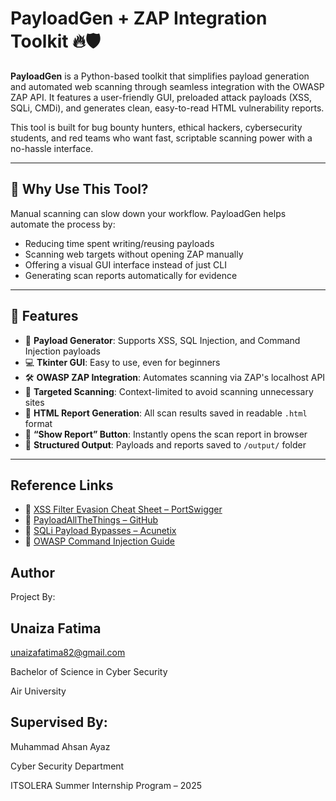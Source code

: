 # PayloadGen + ZAP Integration Toolkit 🔥🛡️

**PayloadGen** is a Python-based toolkit that simplifies payload generation and automated web scanning through seamless integration with the OWASP ZAP API. It features a user-friendly GUI, preloaded attack payloads (XSS, SQLi, CMDi), and generates clean, easy-to-read HTML vulnerability reports.

This tool is built for bug bounty hunters, ethical hackers, cybersecurity students, and red teams who want fast, scriptable scanning power with a no-hassle interface.

---

## 🧠 Why Use This Tool?

Manual scanning can slow down your workflow. PayloadGen helps automate the process by:

- Reducing time spent writing/reusing payloads
- Scanning web targets without opening ZAP manually
- Offering a visual GUI interface instead of just CLI
- Generating scan reports automatically for evidence

---

## 🚀 Features

- 🧠 **Payload Generator**: Supports XSS, SQL Injection, and Command Injection payloads
- 💻 **Tkinter GUI**: Easy to use, even for beginners
- 🛠️ **OWASP ZAP Integration**: Automates scanning via ZAP's localhost API
- 🎯 **Targeted Scanning**: Context-limited to avoid scanning unnecessary sites
- 📄 **HTML Report Generation**: All scan results saved in readable `.html` format
- 🔁 **“Show Report” Button**: Instantly opens the scan report in browser
- 📂 **Structured Output**: Payloads and reports saved to `/output/` folder

---
## Reference Links

- 🔗 [XSS Filter Evasion Cheat Sheet – PortSwigger](https://portswigger.net/web-security/cross-site-scripting/cheat-sheet)
- 🔗 [PayloadAllTheThings – GitHub](https://github.com/swisskyrepo/PayloadsAllTheThings)
- 🔗 [SQLi Payload Bypasses – Acunetix](https://www.acunetix.com/blog/articles/sql-injection-cheat-sheet/)
- 🔗 [OWASP Command Injection Guide](https://owasp.org/www-community/attacks/Command_Injection)

## Author
Project By:
## Unaiza Fatima
unaizafatima82@gmail.com

Bachelor of Science in Cyber Security

Air University

## Supervised By:
Muhammad Ahsan Ayaz

Cyber Security Department

ITSOLERA Summer Internship Program – 2025

